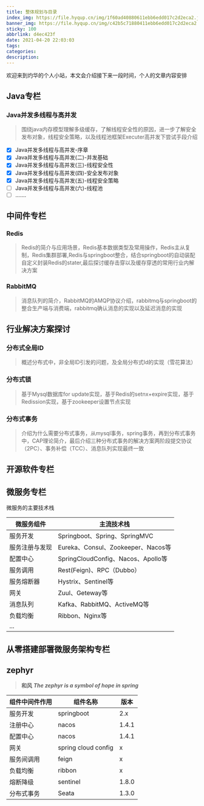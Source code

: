 ```yaml
---
title: 整体规划与目录
index_img: https://file.hyqup.cn/img/1f60ad40880611ebb6edd017c2d2eca2.jpg
banner_img: https://file.hyqup.cn/img/c42b5c71880411ebb6edd017c2d2eca2.jpg
sticky: 100
abbrlink: d4ec423f
date: 2021-04-20 22:03:03
tags:
categories:
description:
---
```


欢迎来到灼华的个人小站，本文会介绍接下来一段时间，个人的文章内容安排

<!-- more -->

## Java专栏

### Java并发多线程与高并发

> 围绕java内存模型理解多级缓存，了解线程安全性的原因，进一步了解安全发布对象，线程安全策略，以及线程池框架Executer高并发下尝试手段介绍

- [x] Java并发多线程与高并发-序章
- [x] Java并发多线程与高并发(二)-并发基础
- [x] Java并发多线程与高并发(三)-线程安全性
- [x] Java并发多线程与高并发(四)-安全发布对象
- [x] Java并发多线程与高并发(五)-线程安全策略
- [ ] Java并发多线程与高并发(六)-线程池
- [ ] .......

## 中间件专栏

### Redis

> Redis的简介与应用场景，Redis基本数据类型及常用操作，Redis主从复制，Redis集群部署,Redis与springboot整合，结合springboot的自动装配自定义封装Redis的stater,最后探讨缓存击穿以及缓存穿透的常用行业内解决方案

### RabbitMQ

> 消息队列的简介，RabbitMQ的AMQP协议介绍，rabbitmq与springboot的整合生产端与消费端，rabbitmq确认消息的实现以及延迟消息的实现

## 行业解决方案探讨

### 分布式全局ID

> 概述分布式中，非全局ID引发的问题，及全局分布式Id的实现（雪花算法）

### 分布式锁

> 基于Mysql数据库for update实现，基于Redis的setnx+expire实现，基于Redission实现，基于zookeeper设置节点实现

### 分布式事务

> 介绍为什么需要分布式事务，从mysql事务，spring事务，再到分布式事务中，CAP理论简介，最后介绍三种分布式事务的解决方案两阶段提交协议（2PC）、事务补偿（TCC）、消息队列实现最终一致

## 开源软件专栏



## 微服务专栏

微服务的主要技术栈

| 微服务组件     | 主流技术栈                         |
| -------------- | ---------------------------------- |
| 服务开发       | Springboot、Spring、SpringMVC      |
| 服务注册与发现 | Eureka、Consul、Zookeeper、Nacos等 |
| 配置中心       | SpringCloudConfig、Nacos、Apollo等 |
| 服务调用       | Rest(Feign)、RPC（Dubbo）          |
| 服务熔断器     | Hystrix、Sentinel等                |
| 网关           | Zuul、Geteway等                    |
| 消息队列       | Kafka、RabbitMQ、ActiveMQ等        |
| 负载均衡       | Ribbon、Nginx等                    |
| ...            |                                    |

## 从零搭建部署微服务架构专栏

## zephyr

> **和风** ***The zephyr is a symbol of hope in spring***

| 组件中间件作用 | 组件名称            | 版本  |
| -------------- | ------------------- | ----- |
| 服务开发       | springboot          | 2.x   |
| 注册中心       | nacos               | 1.4.1 |
| 配置中心       | nacos               | 1.4.1 |
| 网关           | spring cloud config | x     |
| 服务间调用     | feign               | x     |
| 负载均衡       | ribbon              | x     |
| 熔断降级       | sentinel            | 1.8.0 |
| 分布式事务     | Seata               | 1.3.0 |


